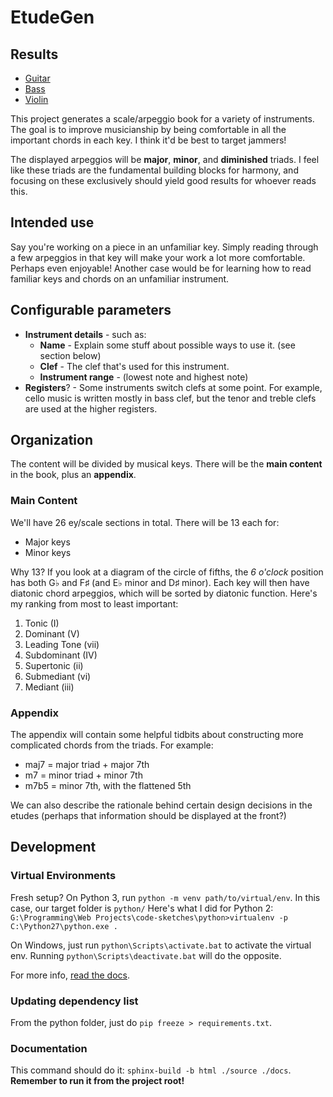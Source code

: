#  EtudeGen

## Results

- [Guitar](https://drive.google.com/open?id=0B3fsAM7g02UVNWpBd0VQdUMxV2c)
- [Bass](https://drive.google.com/open?id=0B3fsAM7g02UVVHhOZ2Zjck5MUkE)
- [Violin](https://drive.google.com/open?id=0B3fsAM7g02UVTTloNV9qUTVOb2M)

This project generates a scale/arpeggio book for a variety of instruments. The goal is to improve musicianship by being comfortable in all the important chords in each key. I think it'd be best to target jammers!

The displayed arpeggios will be **major**, **minor**, and **diminished** triads. I feel like these triads are the fundamental building blocks for harmony, and focusing on these exclusively should yield good results for whoever reads this.

## Intended use
Say you're working on a piece in an unfamiliar key. Simply reading through a few arpeggios in that key will make your work a lot more comfortable. Perhaps even enjoyable! Another case would be for learning how to read familiar keys and chords on an unfamiliar instrument.

## Configurable parameters

- **Instrument details** - such as:
    + **Name** - Explain some stuff about possible ways to use it. (see section below)
    + **Clef** - The clef that's used for this instrument.
    + **Instrument range** - (lowest note and highest note)
- **Registers**? - Some instruments switch clefs at some point. For example, cello music is written mostly in bass clef, but the tenor and treble clefs are used at the higher registers.

## Organization
The content will be divided by musical keys. There will be the **main content** in the book, plus an **appendix**.

### Main Content
We'll have 26 ey/scale sections in total. There will be 13 each for:

- Major keys
- Minor keys

Why 13? If you look at a diagram of the circle of fifths, the _6 o'clock_ position has both G♭ and F♯ (and E♭ minor and D♯ minor). Each key will then have diatonic chord arpeggios, which will be sorted by diatonic function. Here's my ranking from most to least important:

1. Tonic (I)
2. Dominant (V)
3. Leading Tone (vii)
4. Subdominant (IV)
5. Supertonic (ii)
6. Submediant (vi)
7. Mediant (iii)

### Appendix
The appendix will contain some helpful tidbits about constructing more complicated chords from the triads. For example:

- maj7 = major triad + major 7th
- m7 = minor triad + minor 7th
- m7b5 = minor 7th, with the flattened 5th

We can also describe the rationale behind certain design decisions in the etudes (perhaps that information should be displayed at the front?)

## Development

### Virtual Environments
Fresh setup? On Python 3, run `python -m venv path/to/virtual/env`. In this case, our target folder is `python/` Here's what I did for Python 2: `G:\Programming\Web Projects\code-sketches\python>virtualenv -p C:\Python27\python.exe .`

On Windows, just run `python\Scripts\activate.bat` to activate the virtual env. Running `python\Scripts\deactivate.bat` will do the opposite.

For more info, [read the docs](https://docs.python.org/3/library/venv.html).

### Updating dependency list
From the python folder, just do `pip freeze > requirements.txt`.

### Documentation
This command should do it: `sphinx-build -b html ./source ./docs`. **Remember to run it from the project root!**
